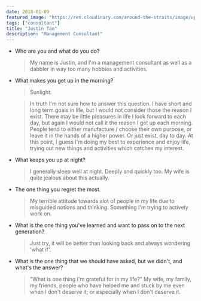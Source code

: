 ```yaml
---
date: 2018-01-09
featured_image: "https://res.cloudinary.com/around-the-straits/image/upload/c_fill,g_face,w_800/v1515486171/JT_photo_4x3_gjgsl4.jpg"
tags: ["consultant"]
title: "Justin Tan"
description: "Management Consultant"
---
```

* Who are you and what do you do?

    >  My name is Justin, and I'm a management consultant as well as a dabbler in way too many hobbies and activities.

<!--more-->

* What makes you get up in the morning?

    > Sunlight.

    > In truth I'm not sure how to answer this question. I have short and long term goals in life, but I would not consider those the reason I exist. There may be little pleasures in life I look forward to each day, but again I would not call it the reason I get up each morning. People tend to either manufacture / choose their own purpose, or leave it in the hands of a higher power. Or just exist, day to day. At this point, I guess I'm doing my best to experience and enjoy life, trying out new things and activities which catches my interest.

* What keeps you up at night?

    > I generally sleep well at night. Deeply and quickly too. My wife is quite jealous about this actually.

* The one thing you regret the most.

    > My terrible attitude towards alot of people in my life due to misguided notions and thinking. Something I'm trying to actively work on.

* What is the one thing you've learned and want to pass on to the next generation?

    > Just try, it will be better than looking back and always wondering 'what if'.

* What is the one thing that we should have asked, but we didn't, and what's the answer?

    > "What is one thing I'm grateful for in my life?" My wife, my family, my friends, people who have helped me and stuck by me even when I don't deserve it; or especially when I don't deserve it.
